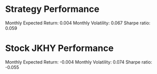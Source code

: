 # Strategy Performance
Monthly Expected Return: 0.004
Monthly Volatility: 0.067
Sharpe ratio: 0.059
# Stock JKHY Performance
Monthly Expected Return: -0.004
Monthly Volatility: 0.074
Sharpe ratio: -0.055
